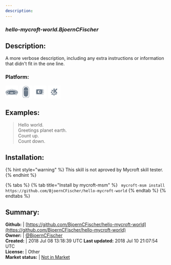 ```yaml
---
description: 
---
```


### _hello-mycroft-world.BjoernCFischer_  
## Description:  
A more verbose description, including any extra instructions or
information that didn't fit in the one line.  
### Platform:  
 ![Mark I](../.gitbook/assets/mark-1-icon.png)  ![Mark II](../.gitbook/assets/mark-2-icon.png)  ![Picroft](../.gitbook/assets/picroft-icon.png)  ![plasmoid](../.gitbook/assets/kde.png)   
  
## Examples:  
> Hello world.  
> Greetings planet earth.  
> Count up.  
> Count down.  
  
## Installation:  
{% hint style="warning" %}
This skill is not aproved by Mycroft skill tester.
{% endhint %}
    
{% tabs %}
{% tab title="Install by mycroft-msm" %}
``` mycroft-msm install https://github.com/BjoernCFischer/hello-mycroft-world```
{% endtab %}
  {% endtabs %}
    
## Summary:  
**Github:** | [https://github.com/BjoernCFischer/hello-mycroft-world](https://github.com/BjoernCFischer/hello-mycroft-world)  
**Owner:** | [@BjoernCFischer](https://github.com/BjoernCFischer)  
**Created:** | 2018 Jul 08 13:18:39 UTC  **Last updated:** 2018 Jul 10 21:07:54 UTC  
**License:** | Other  
**Market status:** | [Not in Market](https://market.mycroft.ai/skill/)  
